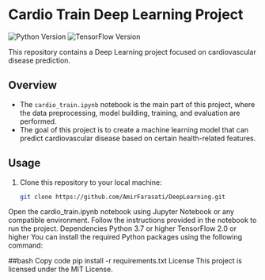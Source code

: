 # Cardio Train Deep Learning Project

![Python Version](https://img.shields.io/badge/python-v3.7+-blue.svg)
![TensorFlow Version](https://img.shields.io/badge/tensorflow-v2.0+-orange.svg)

This repository contains a Deep Learning project focused on cardiovascular disease prediction.

## Overview

- The `cardio_train.ipynb` notebook is the main part of this project, where the data preprocessing, model building, training, and evaluation are performed.
- The goal of this project is to create a machine learning model that can predict cardiovascular disease based on certain health-related features.

## Usage

1. Clone this repository to your local machine:

   ```bash
   git clone https://github.com/AmirFarasati/DeepLearning.git
Open the cardio_train.ipynb notebook using Jupyter Notebook or any compatible environment.
Follow the instructions provided in the notebook to run the project.
Dependencies
Python 3.7 or higher
TensorFlow 2.0 or higher
You can install the required Python packages using the following command:

##bash
Copy code
pip install -r requirements.txt
License
This project is licensed under the MIT License.
